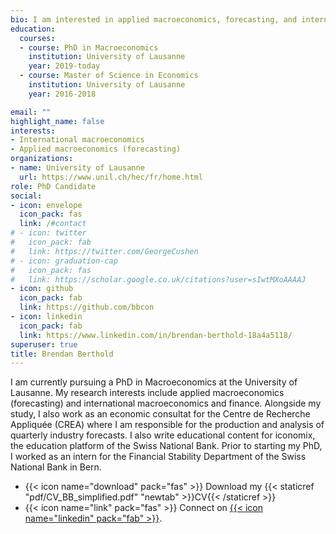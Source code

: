 ```yaml
---
bio: I am interested in applied macroeconomics, forecasting, and international finance and macroeconomics.
education:
  courses:
  - course: PhD in Macroeconomics
    institution: University of Lausanne
    year: 2019-today
  - course: Master of Science in Economics
    institution: University of Lausanne
    year: 2016-2018

email: ""
highlight_name: false
interests:
- International macroeconomics
- Applied macroeconomics (forecasting)
organizations:
- name: University of Lausanne
  url: https://www.unil.ch/hec/fr/home.html
role: PhD Candidate
social:
- icon: envelope
  icon_pack: fas
  link: /#contact
# - icon: twitter
#   icon_pack: fab
#   link: https://twitter.com/GeorgeCushen
# - icon: graduation-cap
#   icon_pack: fas
#   link: https://scholar.google.co.uk/citations?user=sIwtMXoAAAAJ
- icon: github
  icon_pack: fab
  link: https://github.com/bbcon
- icon: linkedin
  icon_pack: fab
  link: https://www.linkedin.com/in/brendan-berthold-18a4a5118/
superuser: true
title: Brendan Berthold
---
```


I am currently pursuing a PhD in Macroeconomics at the University of Lausanne. My research interests include applied macroeconomics (forecasting) and international macroeconomics and finance. Alongside my study, I also work as an economic consultat for the Centre de Recherche Appliquée (CREA) where I am responsible for the production and analysis of quarterly industry forecasts. I also write educational content for iconomix, the education platform of the Swiss National Bank. Prior to starting my PhD, I worked as an intern for the Financial Stability Department of the Swiss National Bank in Bern. 

- {{< icon name="download" pack="fas" >}} Download my {{< staticref "pdf/CV_BB_simplified.pdf" "newtab" >}}CV{{< /staticref >}}
- {{< icon name="link" pack="fas" >}} Connect on [{{< icon name="linkedin" pack="fab" >}}](https://www.linkedin.com/in/brendan-berthold-18a4a5118/).
